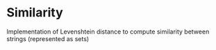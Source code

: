 # Similarity
Implementation of Levenshtein distance to compute similarity between strings (represented as sets)
